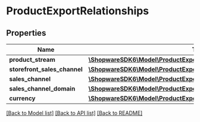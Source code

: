 # ProductExportRelationships

## Properties
Name | Type | Description | Notes
------------ | ------------- | ------------- | -------------
**product_stream** | [**\ShopwareSDK6\Model\ProductExportRelationshipsProductStream**](ProductExportRelationshipsProductStream.md) |  | [optional] 
**storefront_sales_channel** | [**\ShopwareSDK6\Model\ProductExportRelationshipsStorefrontSalesChannel**](ProductExportRelationshipsStorefrontSalesChannel.md) |  | [optional] 
**sales_channel** | [**\ShopwareSDK6\Model\ProductExportRelationshipsSalesChannel**](ProductExportRelationshipsSalesChannel.md) |  | [optional] 
**sales_channel_domain** | [**\ShopwareSDK6\Model\ProductExportRelationshipsSalesChannelDomain**](ProductExportRelationshipsSalesChannelDomain.md) |  | [optional] 
**currency** | [**\ShopwareSDK6\Model\ProductExportRelationshipsCurrency**](ProductExportRelationshipsCurrency.md) |  | [optional] 

[[Back to Model list]](../../README.md#documentation-for-models) [[Back to API list]](../../README.md#documentation-for-api-endpoints) [[Back to README]](../../README.md)

